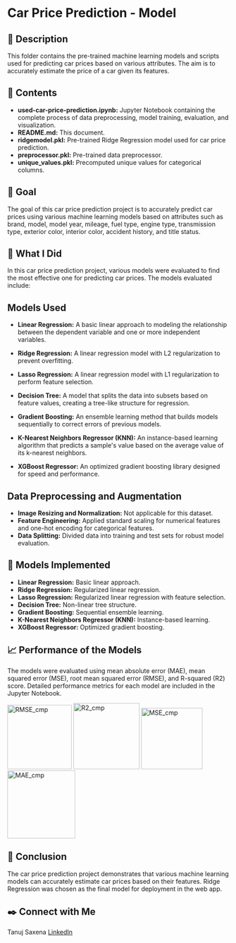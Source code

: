 # Car Price Prediction - Model

## 📝 Description
This folder contains the pre-trained machine learning models and scripts used for predicting car prices based on various attributes. The aim is to accurately estimate the price of a car given its features.

## 📂 Contents
- **used-car-price-prediction.ipynb:** Jupyter Notebook containing the complete process of data preprocessing, model training, evaluation, and visualization.
- **README.md:** This document.
- **ridgemodel.pkl:** Pre-trained Ridge Regression model used for car price prediction.
- **preprocessor.pkl:** Pre-trained data preprocessor.
- **unique_values.pkl:** Precomputed unique values for categorical columns.

## 🎯 Goal
The goal of this car price prediction project is to accurately predict car prices using various machine learning models based on attributes such as brand, model, model year, mileage, fuel type, engine type, transmission type, exterior color, interior color, accident history, and title status.

## 🧮 What I Did
In this car price prediction project, various models were evaluated to find the most effective one for predicting car prices. The models evaluated include:

## Models Used
- **Linear Regression:** A basic linear approach to modeling the relationship between the dependent variable and one or more independent variables.
- **Ridge Regression:** A linear regression model with L2 regularization to prevent overfitting.
- **Lasso Regression:** A linear regression model with L1 regularization to perform feature selection.
- **Decision Tree:** A model that splits the data into subsets based on feature values, creating a tree-like structure for regression.
- **Gradient Boosting:** An ensemble learning method that builds models sequentially to correct errors of previous models.

- **K-Nearest Neighbors Regressor (KNN):** An instance-based learning algorithm that predicts a sample's value based on the average value of its k-nearest neighbors.
- **XGBoost Regressor:** An optimized gradient boosting library designed for speed and performance.

## Data Preprocessing and Augmentation
- **Image Resizing and Normalization:** Not applicable for this dataset.
- **Feature Engineering:** Applied standard scaling for numerical features and one-hot encoding for categorical features.
- **Data Splitting:** Divided data into training and test sets for robust model evaluation.

## 🚀 Models Implemented
- **Linear Regression:** Basic linear approach.
- **Ridge Regression:** Regularized linear regression.
- **Lasso Regression:** Regularized linear regression with feature selection.
- **Decision Tree:** Non-linear tree structure.
- **Gradient Boosting:** Sequential ensemble learning.
- **K-Nearest Neighbors Regressor (KNN):** Instance-based learning.
- **XGBoost Regressor:** Optimized gradient boosting.

## 📈 Performance of the Models
The models were evaluated using mean absolute error (MAE), mean squared error (MSE), root mean squared error (RMSE), and R-squared (R2) score. Detailed performance metrics for each model are included in the Jupyter Notebook.

<img width="146" alt="RMSE_cmp" src="https://github.com/user-attachments/assets/b80bd458-93d5-4108-a447-c9dfa7ef75ee">
<img width="150" alt="R2_cmp" src="https://github.com/user-attachments/assets/c9d3824f-6c49-437d-9a42-333206f30800">
<img width="139" alt="MSE_cmp" src="https://github.com/user-attachments/assets/e2dc0348-2baa-490b-be7a-09be09f15ffc">
<img width="154" alt="MAE_cmp" src="https://github.com/user-attachments/assets/aba3bab7-6000-4ec0-943f-7788d03d1efd">

## 📢 Conclusion
The car price prediction project demonstrates that various machine learning models can accurately estimate car prices based on their features. Ridge Regression was chosen as the final model for deployment in the web app.

## ✒️ Connect with Me
Tanuj Saxena [LinkedIn](https://www.linkedin.com/in/tanuj-saxena-970271252/)
